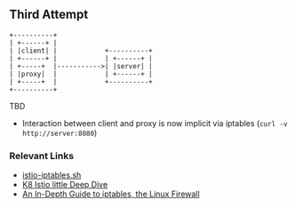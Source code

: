 ## Third Attempt

```
+----------+
| +------+ |
| |client| |            +----------+
| +------+ |            | +------+ |
| +-----+  |----------->| |server| |
| |proxy|  |            | +------+ |
| +-----+  |            +----------+
+----------+
```

TBD

* Interaction between client and proxy is now implicit via iptables (`curl -v http://server:8080`)

### Relevant Links

* [istio-iptables.sh](https://github.com/istio/istio/blob/master/tools/deb/istio-iptables.sh)
* [K8 Istio little Deep Dive](https://hackernoon.com/k8-istio-deep-dive-c0773a204e82)
* [An In-Depth Guide to iptables, the Linux Firewall](https://www.booleanworld.com/depth-guide-iptables-linux-firewall/)
